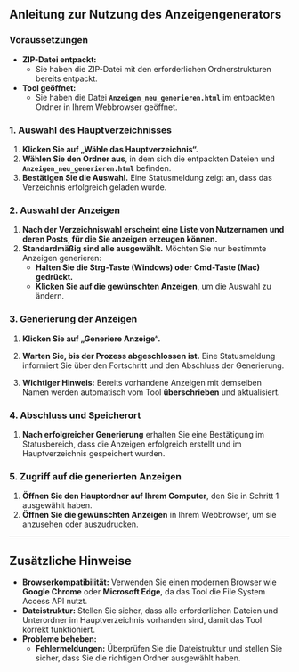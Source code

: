 ## **Anleitung zur Nutzung des Anzeigengenerators**

### **Voraussetzungen**

- **ZIP-Datei entpackt:**
  - Sie haben die ZIP-Datei mit den erforderlichen Ordnerstrukturen bereits entpackt.
- **Tool geöffnet:**
  - Sie haben die Datei **`Anzeigen_neu_generieren.html`** im entpackten Ordner in Ihrem Webbrowser geöffnet.

### **1. Auswahl des Hauptverzeichnisses**

1. **Klicken Sie auf „Wähle das Hauptverzeichnis“.**
2. **Wählen Sie den Ordner aus**, in dem sich die entpackten Dateien und **`Anzeigen_neu_generieren.html`** befinden.
3. **Bestätigen Sie die Auswahl.** Eine Statusmeldung zeigt an, dass das Verzeichnis erfolgreich geladen wurde.

### **2. Auswahl der Anzeigen**

1. **Nach der Verzeichniswahl erscheint eine Liste von Nutzernamen und deren Posts, für die Sie anzeigen erzeugen können.**
2. **Standardmäßig sind alle ausgewählt.** Möchten Sie nur bestimmte Anzeigen generieren:
   - **Halten Sie die Strg-Taste (Windows) oder Cmd-Taste (Mac) gedrückt.**
   - **Klicken Sie auf die gewünschten Anzeigen**, um die Auswahl zu ändern.

### **3. Generierung der Anzeigen**

1. **Klicken Sie auf „Generiere Anzeige“.**

2. **Warten Sie, bis der Prozess abgeschlossen ist.** Eine Statusmeldung informiert Sie über den Fortschritt und den Abschluss der Generierung.

3. **Wichtiger Hinweis:** Bereits vorhandene Anzeigen mit demselben Namen werden automatisch vom Tool **überschrieben** und aktualisiert.

### **4. Abschluss und Speicherort**

1. **Nach erfolgreicher Generierung** erhalten Sie eine Bestätigung im Statusbereich, dass die Anzeigen erfolgreich erstellt und im Hauptverzeichnis gespeichert wurden.

### **5. Zugriff auf die generierten Anzeigen**

1. **Öffnen Sie den Hauptordner auf Ihrem Computer**, den Sie in Schritt 1 ausgewählt haben.
2. **Öffnen Sie die gewünschten Anzeigen** in Ihrem Webbrowser, um sie anzusehen oder auszudrucken.

---

## **Zusätzliche Hinweise**

- **Browserkompatibilität:** Verwenden Sie einen modernen Browser wie **Google Chrome** oder **Microsoft Edge**, da das Tool die File System Access API nutzt.
- **Dateistruktur:** Stellen Sie sicher, dass alle erforderlichen Dateien und Unterordner im Hauptverzeichnis vorhanden sind, damit das Tool korrekt funktioniert.
- **Probleme beheben:**
  - **Fehlermeldungen:** Überprüfen Sie die Dateistruktur und stellen Sie sicher, dass Sie die richtigen Ordner ausgewählt haben.
